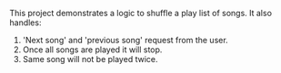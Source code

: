 This project demonstrates a logic to shuffle a  play list of songs. It also handles:
1. 'Next song' and 'previous song' request from the user.
2. Once all songs are played it will stop.
3. Same song will not be played twice. 
